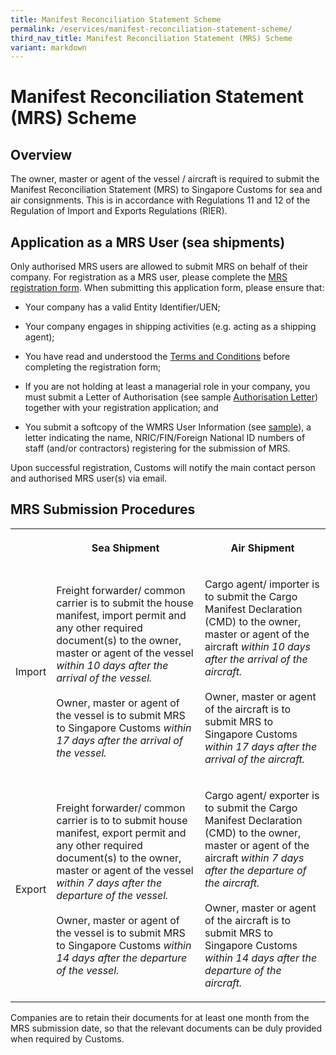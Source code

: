 ```yaml
---
title: Manifest Reconciliation Statement Scheme
permalink: /eservices/manifest-reconciliation-statement-scheme/
third_nav_title: Manifest Reconciliation Statement (MRS) Scheme
variant: markdown
---
```

<h1>Manifest Reconciliation Statement (MRS) Scheme</h1>
<h2>Overview</h2>
<p>The owner, master or agent of the vessel / aircraft is required to submit
the Manifest Reconciliation Statement (MRS) to Singapore Customs for sea
and air consignments. This is in accordance with Regulations 11 and 12
of the Regulation of Import and Exports Regulations (RIER).</p>
<h2>Application as a MRS User (sea shipments)</h2>
<p>Only authorised MRS users are allowed to submit MRS on behalf of their
company. For registration as a MRS user, please complete the <a href="https://go.gov.sg/mrs-registration-form" rel="noopener noreferrer nofollow" target="_blank">MRS registration form</a>.
When submitting this application form, please ensure that:</p>
<ul data-tight="true" class="tight">
<li>
<p>Your company has a valid Entity Identifier/UEN;</p>
</li>
<li>
<p>Your company engages in shipping activities (e.g. acting as a shipping
agent);</p>
</li>
<li>
<p>You have read and understood the <a href="/eservices/manifest-reconciliation-statement-scheme/manifest-reconciliation-statement-scheme-terms-and-conditions" rel="noopener noreferrer nofollow" target="_blank">Terms and Conditions</a> before
completing the registration form;</p>
</li>
<li>
<p>If you are not holding at least a managerial role in your company, you
must submit a Letter of Authorisation (see sample <a href="/files/eservices/mrs_letter_of_authorisation_2019.docx" rel="noopener noreferrer nofollow" target="_blank">Authorisation Letter</a>)
together with your registration application; and</p>
</li>
<li>
<p>You submit a softcopy of the WMRS User Information (see <a href="/files/eservices/sample-letter.docx" rel="noopener noreferrer nofollow" target="_blank">sample</a>),
a letter indicating the name, NRIC/FIN/Foreign National ID numbers of staff
(and/or contractors) registering for the submission of MRS.</p>
</li>
</ul>
<p>Upon successful registration, Customs will notify the main contact person
and authorised MRS user(s) via email.</p>
<h2>MRS Submission Procedures</h2>
<table style="minWidth: 75px">
<colgroup>
<col>
<col>
<col>
</colgroup>
<tbody>
<tr>
<th rowspan="1" colspan="1">
<p></p>
</th>
<th rowspan="1" colspan="1">
<p>Sea Shipment</p>
</th>
<th rowspan="1" colspan="1">
<p>Air Shipment</p>
</th>
</tr>
<tr>
<td rowspan="1" colspan="1">
<p>Import</p>
</td>
<td rowspan="1" colspan="1">
<p>Freight forwarder/ common carrier is to submit the house manifest, import
permit and any other required document(s) to the owner, master or agent
of the vessel <em>within 10 days after the arrival of the vessel.</em> 
<br>
<br>Owner, master or agent of the vessel is to submit MRS to Singapore Customs <em>within 17 days after the arrival of the vessel.</em>
</p>
</td>
<td rowspan="1" colspan="1">
<p>Cargo agent/ importer is to submit the Cargo Manifest Declaration (CMD)
to the owner, master or agent of the aircraft <em>within 10 days after the arrival of the aircraft.</em> 
<br>
<br>Owner, master or agent of the aircraft is to submit MRS to Singapore Customs <em>within 17 days after the arrival of the aircraft.</em>
</p>
</td>
</tr>
<tr>
<td rowspan="1" colspan="1">
<p>Export</p>
</td>
<td rowspan="1" colspan="1">
<p>Freight forwarder/ common carrier is to to submit house manifest, export
permit and any other required document(s) to the owner, master or agent
of the vessel <em>within 7 days after the departure of the vessel.</em> 
<br>
<br>Owner, master or agent of the vessel is to submit MRS to Singapore Customs <em>within 14 days after the departure of the vessel.</em>
</p>
</td>
<td rowspan="1" colspan="1">
<p>Cargo agent/ exporter is to submit the Cargo Manifest Declaration (CMD)
to the owner, master or agent of the aircraft <em>within 7 days after the departure of the aircraft.</em> 
<br>
<br>Owner, master or agent of the aircraft is to submit MRS to Singapore Customs <em>within 14 days after the departure of the aircraft.</em>
</p>
</td>
</tr>
</tbody>
</table>
<p>Companies are to retain their documents for at least one month from the
MRS submission date, so that the relevant documents can be duly provided
when required by Customs.</p>
